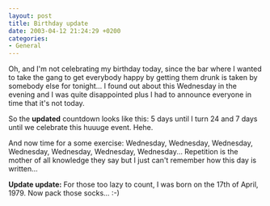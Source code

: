 ```yaml
---
layout: post
title: Birthday update
date: 2003-04-12 21:24:29 +0200
categories:
- General
---
```

Oh, and I'm not celebrating my birthday today, since the bar where I wanted to take the gang to get everybody happy by getting them drunk is taken by somebody else for tonight... I found out about this Wednesday in the evening and I was quite disappointed plus I had to announce everyone in time that it's not today.

So the <b>updated</b> countdown looks like this: 5 days until I turn 24 and 7 days until we celebrate this huuuge event. Hehe.

And now time for a some exercise: Wednesday, Wednesday, Wednesday, Wednesday, Wednesday, Wednesday, Wednesday... Repetition is the mother of all knowledge they say but I just can't remember how this day is written...

<b>Update update:</b> For those too lazy to count, I was born on the 17th of April, 1979. Now pack those socks... :-)

